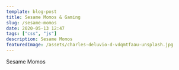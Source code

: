 ```yaml
---
template: blog-post
title: Sesame Momos & Gaming
slug: /sesame-momos
date: 2020-05-13 12:47
tags: ["css", "js"]
description: Sesame Momos
featuredImage: /assets/charles-deluvio-d-vdqmtfaau-unsplash.jpg
---
```

Sesame Momos
